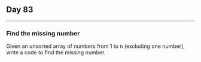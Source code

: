 ## Day 83
---
### Find the missing number

Given an unsorted array of numbers from 1 to n (excluding one number), write a code to find the missing number.